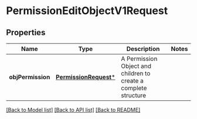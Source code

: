 # PermissionEditObjectV1Request

## Properties
Name | Type | Description | Notes
------------ | ------------- | ------------- | -------------
**objPermission** | [**PermissionRequest***](PermissionRequest.md) | A Permission Object and children to create a complete structure | 

[[Back to Model list]](../README.md#documentation-for-models) [[Back to API list]](../README.md#documentation-for-api-endpoints) [[Back to README]](../README.md)


